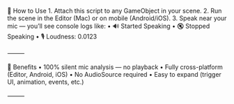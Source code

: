 🔧 How to Use
	1.	Attach this script to any GameObject in your scene.
	2.	Run the scene in the Editor (Mac) or on mobile (Android/iOS).
	3.	Speak near your mic — you’ll see console logs like:
	•	🔊 Started Speaking
	•	🔇 Stopped Speaking
	•	🎙 Loudness: 0.0123

⸻

🎯 Benefits
	•	100% silent mic analysis — no playback
	•	Fully cross-platform (Editor, Android, iOS)
	•	No AudioSource required
	•	Easy to expand (trigger UI, animation, events, etc.)

⸻
